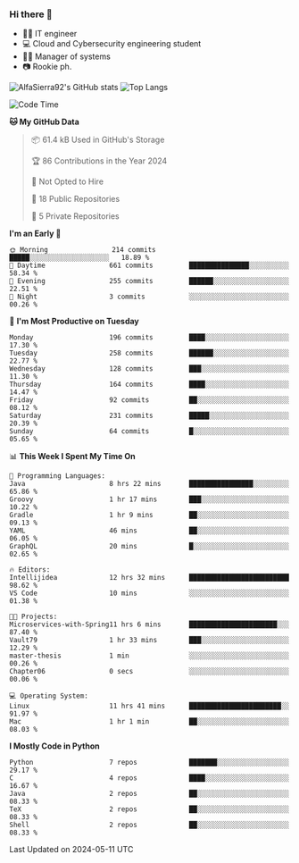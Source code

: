 ### Hi there 👋
- 👨‍💻 IT engineer
- 💻 Cloud and Cybersecurity engineering student
- 👨‍💼 Manager of systems
- 📷 Rookie ph.


![AlfaSierra92's GitHub stats](https://github-readme-stats.vercel.app/api?username=AlfaSierra92&theme=nord)
![Top Langs](https://github-readme-stats.vercel.app/api/top-langs/?username=AlfaSierra92&theme=nord&layout=compact)

<!--START_SECTION:waka-->
![Code Time](http://img.shields.io/badge/Code%20Time-85%20hrs%2044%20mins-blue)

**🐱 My GitHub Data** 

> 📦 61.4 kB Used in GitHub's Storage 
 > 
> 🏆 86 Contributions in the Year 2024
 > 
> 🚫 Not Opted to Hire
 > 
> 📜 18 Public Repositories 
 > 
> 🔑 5 Private Repositories 
 > 
**I'm an Early 🐤** 

```text
🌞 Morning                214 commits         █████░░░░░░░░░░░░░░░░░░░░   18.89 % 
🌆 Daytime                661 commits         ███████████████░░░░░░░░░░   58.34 % 
🌃 Evening                255 commits         ██████░░░░░░░░░░░░░░░░░░░   22.51 % 
🌙 Night                  3 commits           ░░░░░░░░░░░░░░░░░░░░░░░░░   00.26 % 
```
📅 **I'm Most Productive on Tuesday** 

```text
Monday                   196 commits         ████░░░░░░░░░░░░░░░░░░░░░   17.30 % 
Tuesday                  258 commits         ██████░░░░░░░░░░░░░░░░░░░   22.77 % 
Wednesday                128 commits         ███░░░░░░░░░░░░░░░░░░░░░░   11.30 % 
Thursday                 164 commits         ████░░░░░░░░░░░░░░░░░░░░░   14.47 % 
Friday                   92 commits          ██░░░░░░░░░░░░░░░░░░░░░░░   08.12 % 
Saturday                 231 commits         █████░░░░░░░░░░░░░░░░░░░░   20.39 % 
Sunday                   64 commits          █░░░░░░░░░░░░░░░░░░░░░░░░   05.65 % 
```


📊 **This Week I Spent My Time On** 

```text
💬 Programming Languages: 
Java                     8 hrs 22 mins       ████████████████░░░░░░░░░   65.86 % 
Groovy                   1 hr 17 mins        ███░░░░░░░░░░░░░░░░░░░░░░   10.22 % 
Gradle                   1 hr 9 mins         ██░░░░░░░░░░░░░░░░░░░░░░░   09.13 % 
YAML                     46 mins             ██░░░░░░░░░░░░░░░░░░░░░░░   06.05 % 
GraphQL                  20 mins             █░░░░░░░░░░░░░░░░░░░░░░░░   02.65 % 

🔥 Editors: 
Intellijidea             12 hrs 32 mins      █████████████████████████   98.62 % 
VS Code                  10 mins             ░░░░░░░░░░░░░░░░░░░░░░░░░   01.38 % 

🐱‍💻 Projects: 
Microservices-with-Spring11 hrs 6 mins       ██████████████████████░░░   87.40 % 
Vault79                  1 hr 33 mins        ███░░░░░░░░░░░░░░░░░░░░░░   12.29 % 
master-thesis            1 min               ░░░░░░░░░░░░░░░░░░░░░░░░░   00.26 % 
Chapter06                0 secs              ░░░░░░░░░░░░░░░░░░░░░░░░░   00.06 % 

💻 Operating System: 
Linux                    11 hrs 41 mins      ███████████████████████░░   91.97 % 
Mac                      1 hr 1 min          ██░░░░░░░░░░░░░░░░░░░░░░░   08.03 % 
```

**I Mostly Code in Python** 

```text
Python                   7 repos             ███████░░░░░░░░░░░░░░░░░░   29.17 % 
C                        4 repos             ████░░░░░░░░░░░░░░░░░░░░░   16.67 % 
Java                     2 repos             ██░░░░░░░░░░░░░░░░░░░░░░░   08.33 % 
TeX                      2 repos             ██░░░░░░░░░░░░░░░░░░░░░░░   08.33 % 
Shell                    2 repos             ██░░░░░░░░░░░░░░░░░░░░░░░   08.33 % 
```




 Last Updated on 2024-05-11 UTC
<!--END_SECTION:waka-->

<!--
**AlfaSierra92/AlfaSierra92** is a ✨ _special_ ✨ repository because its `README.md` (this file) appears on your GitHub profile.

Here are some ideas to get you started:

- 🔭 I’m currently working on ...
- 🌱 I’m currently learning ...
- 👯 I’m looking to collaborate on ...
- 🤔 I’m looking for help with ...
- 💬 Ask me about ...
- 📫 How to reach me: ...
- 😄 Pronouns: ...
- ⚡ Fun fact: ...
-->
